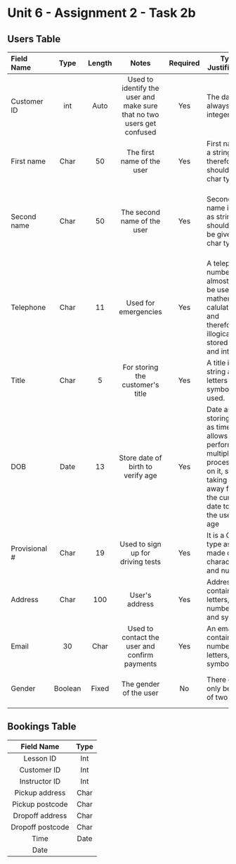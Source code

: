 Unit 6 - Assignment 2 - Task 2b
===============================

Users Table
-----------

| Field Name 	| Type 		| Length| Notes | Required  | Type Justification | Length Justification |
|:---------- 	|:-------------:|:-----:|:-----------------------------------------------------------------------------:|:--------: |--------------------|----------------------|
| Customer ID 	| int  		| Auto	| Used to identify the user and make sure that no two users get confused 	| Yes | The data will always be an integer | The data will increment automatically |
| First name 	| Char 		| 50	| The first name of the user    						| Yes       | First name is a string, and therefore should use char type | 50 should be sufficient to fit a reasonable length name. |
| Second name 	| Char 		| 50	| The second name of the user   						| Yes      | Second name is also as string and should also be given char type | 50 should be a suitable about of character for any reasonable sencond name. |
| Telephone 	| Char 		| 11 	| Used for emergencies       							| Yes       | A telephone number will almost never be used in a mathematical calulation and therefore it is illogical to be stored as and integer. | 11 is the length of a standard phone number. |
| Title 	| Char 		| 5 	| For storing the customer's title						| Yes 		| A title is a string as only letters and symbols are used. | 5 is the longest a title can be including the '.' at the end. |
| DOB 		| Date 		| 13	| Store date of birth to verify age 						| Yes | Date as storing dates as time allows you to perform multiple processes on it, such as taking it away from the current date to get the user's age | If the time is stored in the UNIX time format, then 13 bytes should last a long time |
| Provisional # | Char 		| 19	| Used to sign up for driving tests 						| Yes | It is a Char type as it made of both characters and numbers | Length is the same as that on the licence.|
| Address 	| Char 		| 100	| User's address 								| Yes | Address contains letters, numbers, and symbols | 100 chars should fit any address |
| Email 	| 30		| Char 	| Used to contact the user and confirm payments 				| Yes | An email can contain numbers, letters, and symbols. | 30 chars should fit any email address |
| Gender 	| Boolean	| Fixed | The gender of the user 							| No | There can only be one of two values | Boolean values have a fixed length |

Bookings Table
---------------
| Field Name 		| Type
|:---------------------:|:--:
| Lesson ID		| Int
| Customer ID		| Int
| Instructor ID		| Int
| Pickup address	| Char
| Pickup postcode	| Char
| Dropoff address	| Char
| Dropoff postcode	| Char
| Time			| Date
| Date			| 
